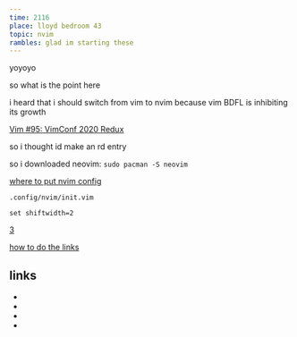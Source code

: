 ```yaml
---
time: 2116
place: lloyd bedroom 43
topic: nvim
rambles: glad im starting these
---
```

yoyoyo

so what is the point here

i heard that i should switch from vim to nvim because vim BDFL is inhibiting its growth

[Vim #95: VimConf 2020 Redux][1]

so i thought id make an rd entry

so i downloaded neovim: `sudo pacman -S neovim`

[where to put nvim config][2]

`.config/nvim/init.vim`

`set shiftwidth=2`

[3][3]

[how to do the links][4]





## links

- [1]: https://youtu.be/EhnE8I4OO1E
- [2]: https://www.gregjs.com/vim/2015/no-more-nvimrc-neovim-folder-now-at-config-nvim/
- [3]: https://vim.fandom.com/wiki/Converting_tabs_to_spaces
- [4]: https://www.markdownguide.org/basic-syntax/#links
